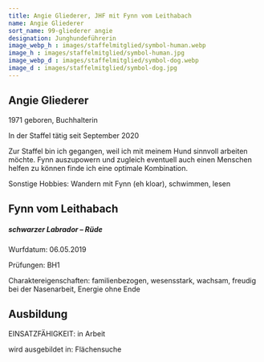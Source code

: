 ```yaml
---
title: Angie Gliederer, JHF mit Fynn vom Leithabach
name: Angie Gliederer
sort_name: 99-gliederer angie
designation: Junghundeführerin
image_webp_h : images/staffelmitglied/symbol-human.webp
image_h : images/staffelmitglied/symbol-human.jpg
image_webp_d : images/staffelmitglied/symbol-dog.webp
image_d : images/staffelmitglied/symbol-dog.jpg
---
```

## Angie Gliederer
1971 geboren, Buchhalterin

In der Staffel tätig seit September 2020

Zur Staffel bin ich gegangen, weil ich mit meinem Hund sinnvoll arbeiten möchte. Fynn auszupowern und zugleich eventuell auch einen Menschen helfen zu können finde ich eine optimale Kombination.

Sonstige Hobbies: Wandern mit Fynn (eh kloar), schwimmen, lesen

## Fynn vom Leithabach
##### schwarzer Labrador – Rüde
Wurfdatum: 06.05.2019

Prüfungen: BH1

Charaktereigenschaften: familienbezogen, wesensstark, wachsam, freudig bei der Nasenarbeit, Energie ohne Ende

## Ausbildung
EINSATZFÄHIGKEIT: in Arbeit

wird ausgebildet in: Flächensuche

